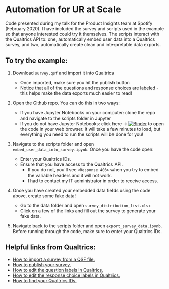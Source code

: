 # Automation for UR at Scale
Code presented during my talk for the Product Insights team at Spotify (February 2020). I have included the survey and scripts used in the example so that anyone interested could try it themselves. The scripts interact with the Qualtrics API to: one, automatically embed user data into a Qualtrics survey, and two, automatically create clean and interpretable data exports.

## To try the example:
1. Download `survey.qsf` and import it into Qualtrics
    - Once imported, make sure you hit the publish button
    - Notice that all of the questions and response choices are labeled - this helps make the data exports much easier to read!

2. Open the Github repo. You can do this in two ways:
    - If you have Jupyter Notebooks on your computer: clone the repo and navigate to the scripts folder in Jupyter
    - If you do not have Jupyter Notebooks: click here &rarr; [![Binder](https://mybinder.org/badge_logo.svg)](https://mybinder.org/v2/gh/alexdsbreslav/automation_for_ur_at_scale/master) to open the code in your web browser. It will take a few minutes to load, but everything you need to run the scripts will be done for you!

3. Navigate to the scripts folder and open `embed_user_data_into_survey.ipynb`. Once you have the code open:
    - Enter your Qualtrics IDs.
    - Ensure that you have access to the Qualtrics API.
        - If you do not, you'll see `<Response 403>` when you try to embed the variable headers and it will not work. 
        - I had to contact my IT administrator in order to receive access.
  
4. Once you have created your embedded data fields using the code above, create some fake data!
    - Go to the data folder and open `survey_distribution_list.xlsx`
    - Click on a few of the links and fill out the survey to generate your fake data.

5. Navigate back to the scripts folder and open `export_survey_data.ipynb`. Before running through the code, make sure to enter your Qualtrics IDs.

## Helpful links from Qualtrics:
- [How to import a survey from a QSF file.](https://www.qualtrics.com/support/survey-platform/survey-module/survey-tools/import-and-export-surveys/#ImportingASurvey)
- [How to publish your survey.](https://www.qualtrics.com/support/survey-platform/survey-module/survey-publishing-versions/#PublishingNew)
- [How to edit the question labels in Qualtrics.](https://www.qualtrics.com/support/survey-platform/survey-module/editing-questions/formatting-questions/#EditingQuestionLabels)
- [How to edit the response choice labels in Qualtrics.](https://www.qualtrics.com/support/survey-platform/survey-module/question-options/recode-values/#RecodingValuesAndChangingVariableLabels)
- [How to find your Qualtrics IDs.](https://www.qualtrics.com/support/integrations/api-integration/finding-qualtrics-ids/#LocatingQualtricsIDs)
